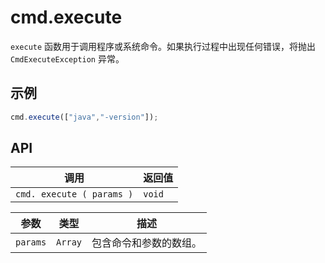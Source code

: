 # cmd.execute

`execute` 函数用于调用程序或系统命令。如果执行过程中出现任何错误，将抛出 `CmdExecuteException` 异常。

## 示例

```javascript
cmd.execute(["java","-version"]);
```

## API

| 调用 | 返回值 |
|---|---|
| `cmd. execute ( params )` | `void` |

| 参数 | 类型 | 描述 |
|---|---|---|
| `params` | `Array` | 包含命令和参数的数组。 |